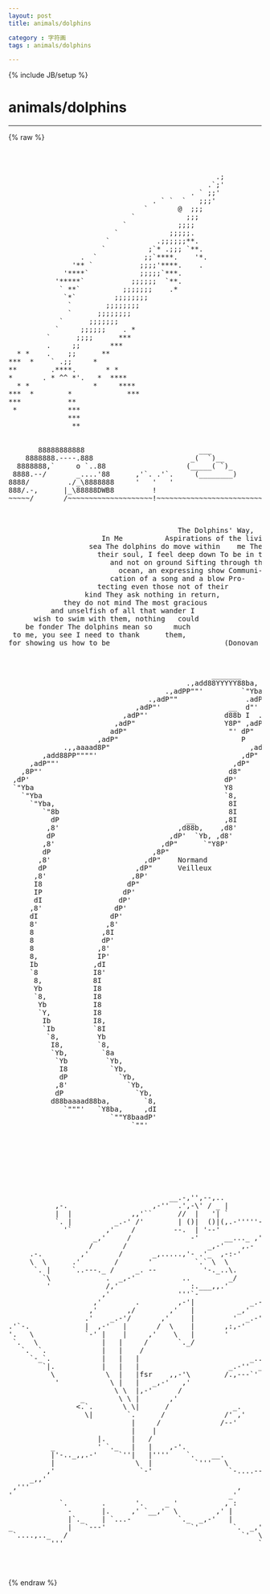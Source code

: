 ```yaml
---
layout: post
title: animals/dolphins
category : 字符画
tags : animals/dolphins
---
```

{% include JB/setup %}
# animals/dolphins
---
{% raw %}
<pre>



                                                 .;    
                                               .`;&#039;   
                                           . ` ;;&#039;   
                                  . ` `  `   ;;;&#039;   
                                `       @  ;;;     
                             `            ;;;   
                           `            ;;;;     
                         `            ;;;;;.    
                       `           .;;;;;;**.  
                      `          ;`* .;;; `**.     
                 .  `           ;;`****.    &#039;*.   
               &#039;** `           ;;;;&#039;****.    .   
             &#039;****`            ;;;;;`***.       
           &#039;*****`           ;;;;;;  `**.   
            ` **`          ;;;;;;;    .*  
             `*`         ;;;;;;;;        
              `        ;;;;;;;;         
              `      ;;;;;;;;         
            `      ;;;;;;;           
           `     ;;;;;;    . *             
         `      ;;;;      ***             
         .     ;;       ***            
  * *    .    ;;      **           
***  *    ` .;;     *              
**        .****.       * *                      
*       . * ^^ *&#039;.   *  ****                 
  * *               *     ****         
***  *        *             ***     
***           **                   
 *            ***                 
              ***        
               **     


       88888888888                           ___
    8888888.----.888                       _(  `)__
  8888888,`     o `..88                   (_____( `)_
 8888.--/       _....&#039;88      ,&#039;`. .&#039;`.     (________)
8888/         ./_\8888888     &#039;   &#039;   &#039;
888/.-,      |_\88888DWB8         !
~~~~~/       /~~~~~~~~~~~~~~~~~~~~!~~~~~~~~~~~~~~~~~~~~~~~~~



                                        The Dolphins&#039; Way,
                      In Me          Aspirations of the living
                   sea The dolphins do move within    me The aura of
                     their soul, I feel deep down To be in the water
                        and not on ground Sifting through the
                          ocean, an expressing show Communi-
                        cation of a song and a blow Pro-
                     tecting even those not of their
                  kind They ask nothing in return,
             they do not mind The most gracious
          and unselfish of all that wander I
      wish to swim with them, nothing   could
    be fonder The dolphins mean so     much
 to me, you see I need to thank      them,
for showing us how to be                           (Donovan 1997)



                                                _______
                                          .,add88YYYYY88ba,
                                     .,adPP&quot;&quot;&#039;         `&quot;Yba___,aaadYPPba,
                                 .,adP&quot;&quot;                .adP&quot;&quot;&quot;&quot;&#039;     .,Y8b
                              ,adP&quot;&#039;                __  d&quot;&#039;     .,ad8P&quot;&quot;Y8I
                           ,adP&quot;&#039;                  d88b I  .,adP&quot;&quot;&#039;   ,d8I&#039;
                         ,adP&quot;                     Y8P&quot; ,adP&quot;&#039;    .,adP&quot;&#039;
                        adP&quot;                        &quot;&#039; dP&quot;     ,adP&quot;&quot;&#039;
                     ,adP&quot;                             P    ,adP&quot;&#039;
             .,,aaaad8P&quot;                                 ,adP&quot;
        ,add88PP&quot;&quot;&quot;&quot;&#039;                                  ,dP&quot;
     ,adP&quot;&quot;&#039;                                         ,dP&quot;
   ,8P&quot;&#039;                                            d8&quot;
 ,dP&#039;                                              dP&#039;
 `&quot;Yba                                             Y8
   `&quot;Yba                                           `8,
     `&quot;Yba,                                         8I
        `&quot;8b                                        8I
          dP                              __       ,8I
         ,8&#039;                            ,d88b,    ,d8&#039;
         dP                           ,dP&#039;  `Yb, ,d8&#039;
        ,8&#039;                         ,dP&quot;      `&quot;Y8P&#039;
        dP                        ,8P&quot;
       ,8&#039;                      ,dP&quot;    Normand
       dP                     ,dP&quot;      Veilleux
      ,8&#039;                    ,8P&#039;
      I8                    dP&quot;
      IP                   dP&#039;
      dI                  dP&#039;
     ,8&#039;                 dP&#039;
     dI                 dP&#039;
     8&#039;                ,8&#039;
     8                ,8I
     8                dP&#039;
     8               ,8&#039;
     8,              IP&#039;
     Ib             ,dI
     `8             I8&#039;
      8,            8I
      Yb            I8
      `8,           I8
       Yb           I8
       `Y,          I8
        Ib          I8,
        `Ib         `8I
         `8,         Yb
          I8,        `8,
          `Yb,        `8a
           `Yb         `Yb,
            I8          `Yb,
            dP            `Yb,
           ,8&#039;              `Yb,
           dP                 `Yb,
          d88baaaad88ba,        `8,
             `&quot;&quot;&quot;&#039;   `Y8ba,     ,dI
                        `&quot;&quot;Y8baadP&#039;
                             `&quot;&quot;&#039;




                                                                ,.
                                                               /  \
                                                              /..-&#039;
                                                             .&#039;
                                      __.-,&#039;&#039;,--,..
           ,-.                    ,-&#039;&#039;  .&#039;,-\&#039; / _ |
           |  |              ,,&#039;``      //  |   &#039;| `
           `. |          _.-&#039; /&#039;        | ()|  ()|(,.-&#039;&#039;&#039;&#039;&#039;-.
             &#039;`        ,&#039;    /         --.  | &#039;--&#039;          /
                    _,&#039;     /              -&#039;      __..._ ,&#039;
                   /       /                   _,-&#039;    ,.-
     .-.         ,&#039;       /       _,.....,&#039;- .&#039;_  ,-:-&#039;
     \  \      .&#039;        /       &#039;          `.` \  \
      `. |     `..---._ /     _. --           &#039;-._..\.
        `\             .  _,-&#039;           ..         _/             _
         &#039;             /,&#039;                 :.___,,.&#039;            ,-&#039; |
                      ,&#039;                &#039;&#039;&#039;`-                ,,&#039;   /
                    ,&#039;        .         ,-&#039;|             _.-&#039;    ,&#039;
                   ,&#039;       ,/        ,&#039;   |          _,&#039;    _.-&#039;
                  .&#039;    _.-&#039;/       ,&#039;     |         &#039;  _.-&#039;&#039;
.&#039;`-.             |  ,-&#039;   |       /  \    |       ,:,-&#039;
&#039;.   \            `-&#039; |    |     ,&#039;    \   |       &#039;
 `.   \               |   |     /       `._/
   `.  `.             |   |    /
     `-_`.            |   |   |                          _..&#039;
        `|.           |   |   |                     _.-&#039;&#039;  _/
          \            \  |   |fsr    ,,-&#039;\        /.,---`&#039;
           &#039;            \ |   |   _,-&#039;   ,&#039;
                         \ \  |,-&#039;      /
                 _        \ \ |       ,&#039;
                &lt;.`.       \ \|      /               _.
                  \|        `.      /              /&#039; ,&#039;
                             |     /              /--&#039;
                             |    |
                     |.      |   /
          _          &#039; `._   |   |    ,-&#039;.
          |&#039;-.._,,.-&#039;     `&#039;&#039;|   |&#039;&#039;&#039;&#039;    `.    __.
          |                   \  |          `&#039;&#039;&#039;   \
         ,&#039;                    `-&#039;                  `-....--&#039;
     _,,&#039;                                                   `.
 ,&#039;&#039;&#039;                                                 ,       `-.--&#039;.
&#039;                                                   _&#039;
            `.        .       &#039;.     _ &#039;           , :
              -       |.     ,&#039; `__,&#039;  \         ,&#039; |
              |`._    | `...-           `._  _,-&#039;   |
_             |   `---&#039;                    `&#039;        `.  _,&#039;
 `....,.._   /                                         `&#039;  \       _,
          &#039;&#039;&#039;                                              `.___,,&#039;


 </pre>
{% endraw %}
